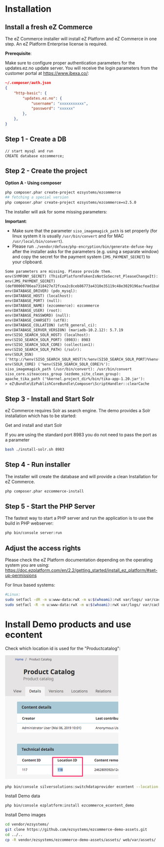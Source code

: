 # Installation

## Install a fresh eZ Commerce

The eZ Commerce installer will install eZ Platform and eZ Commerce in one step. An eZ Platform Enterprise license is required. 

**Prerequisite**:

Make sure to configure proper authentication parameters for the updates.ez.no update server. You will receive the login parameters from the customer portal at <https://www.ibexa.co/>:

``` json
~/.composer/auth.json
{
    "http-basic": {
        "updates.ez.no": {
            "username": "xxxxxxxxxxx",
            "password": "xxxxxx"
        },
    },
}
```

## Step 1 - Create a DB

``` mysql
// start mysql and run
CREATE database ezcommerce;
```

## Step 2 - Create the project

**Option A - Using composer**

``` bash
php composer.phar create-project ezsystems/ezcommerce
## fetching a special version
php composer.phar create-project ezsystems/ezcommerce=v2.5.0
```

The installer will ask for some missing parameters:

**Important**:

- Make sure that the parameter `siso_imagemagick_path` is set properly (for linux system it is usually `/usr/bin/convert` and for MAC `/usr/local/bin/convert`). 
- Please run `./vendor/defuse/php-encryption/bin/generate-defuse-key` after the installer asks for the parameters (e.g. using a separate window) and copy the secret for the payment system (`JMS_PAYMENT_SECRET`) to your clipboard. 

``` 
Some parameters are missing. Please provide them.
env(SYMFONY_SECRET) (ThisEzPlatformTokenIsNotSoSecret_PleaseChangeIt):
env(JMS_PAYMENT_SECRET) (def00000706ea7318427e72fcea2c8ceb86773a4310e35119c48e3029196acfead1ba8cc898f48d1ef9cb3f7ebe191ab46eaf67ec94a2b6bd17c079ac7277de0175b9e3e):
env(DATABASE_DRIVER) (pdo_mysql):
env(DATABASE_HOST) (localhost):
env(DATABASE_PORT) (null):
env(DATABASE_NAME) (ezcommerce): ezcommerce
env(DATABASE_USER) (root):
env(DATABASE_PASSWORD) (null): 
env(DATABASE_CHARSET) (utf8):
env(DATABASE_COLLATION) (utf8_general_ci):
env(DATABASE_SERVER_VERSION) (mariadb-10.2.12): 5.7.19
env(SISO_SEARCH_SOLR_HOST) (localhost):
env(SISO_SEARCH_SOLR_PORT) (8983): 8983
env(SISO_SEARCH_SOLR_CORE) (collection1):
env(SISO_SEARCH_SOLR_PATH) (/solr):
env(SOLR_DSN) ('http://%env(SISO_SEARCH_SOLR_HOST)%:%env(SISO_SEARCH_SOLR_PORT)%%env(SISO_SEARCH_SOLR_PATH)%'):
env(SOLR_CORE) ('%env(SISO_SEARCH_SOLR_CORE)%'):
siso_imagemagick_path (/usr/bin/convert): /usr/bin/convert
siso_core.siteaccess_group (ezdemo_site_clean_group):
apache_tika_path ('%kernel.project_dir%/bin/tika-app-1.20.jar'):
> eZ\Bundle\EzPublishCoreBundle\Composer\ScriptHandler::clearCache
```

## Step 3 - Install and Start Solr

eZ Commerce requires Solr as search engine. The demo provides a Solr installation which has to be started:

Get and install and start Solr

If you are using the standard port 8983 you do not need to pass the port as a parameter

``` bash
bash ./install-solr.sh 8983
```

## Step 4 - Run installer

The installer will create the database and will provide a clean Installation for eZ Commerce. 

``` bash
php composer.phar ezcommerce-install
```

## Step 5 - Start the PHP Server

The fastest way to start a PHP server and run the application is to use the build in PHP webserver:

``` bash
php bin/console server:run
```

## Adjust the access rights

Please check the eZ Platform documentation depending on the operating system you are using:  https://doc.ezplatform.com/en/2.2/getting_started/install_ez_platform/#set-up-permissions

For linux based systems:

``` bash
#Linux:
sudo setfacl -dR -m u:www-data:rwX -m u:$(whoami):rwX var/logs/ var/cache/ var/sessions/ web/*
sudo setfacl -R -m u:www-data:rwX -m u:$(whoami):rwX var/logs/ var/cache/ var/sessions/ web/*
```

# Install Demo products and use econtent

Check which location id is used for the "Productcatalog":

![](img/installation.png)

``` bash
php bin/console silversolutions:switchdataprovider econtent --location-id=118 --new-root-node=2
```

Install Demo data

``` bash
php bin/console ezplatform:install ezcommerce_econtent_demo
```

Install Demo images

``` bash
cd vendor/ezsystems/
git clone https://github.com/ezsystems/ezcommerce-demo-assets.git
cd ../..
cp -R vendor/ezsystems/ezcommerce-demo-assets/assets/ web/var/assets/
```
